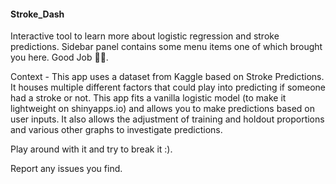 #### Stroke_Dash

Interactive tool to learn more about logistic regression and stroke predictions. Sidebar panel contains some menu items one of which brought you here. Good Job 🙌🏻. 

Context - This app uses a dataset from Kaggle based on Stroke Predictions. It houses multiple different factors that could play into predicting if someone had a stroke or not. 
This app fits a vanilla logistic model (to make it lightweight on shinyapps.io) and allows you to make predictions based on user inputs. It also allows the adjustment of 
training and holdout proportions and various other graphs to investigate predictions.
 
Play around with it and try to break it :).

Report any issues you find. 